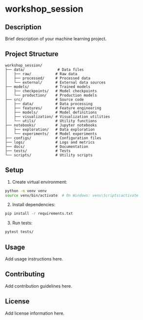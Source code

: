 # workshop_session

## Description
Brief description of your machine learning project.

## Project Structure
```
workshop_session/
├── data/               # Data files
│   ├── raw/           # Raw data
│   ├── processed/     # Processed data
│   └── external/      # External data sources
├── models/            # Trained models
│   ├── checkpoints/   # Model checkpoints
│   └── production/    # Production models
├── src/               # Source code
│   ├── data/          # Data processing
│   ├── features/      # Feature engineering
│   ├── models/        # Model definitions
│   ├── visualization/ # Visualization utilities
│   └── utils/         # Utility functions
├── notebooks/         # Jupyter notebooks
│   ├── exploration/   # Data exploration
│   └── experiments/   # Model experiments
├── configs/           # Configuration files
├── logs/              # Logs and metrics
├── docs/              # Documentation
├── tests/             # Tests
└── scripts/           # Utility scripts
```

## Setup

1. Create virtual environment:
```bash
python -m venv venv
source venv/bin/activate  # On Windows: venv\Scripts\activate
```

2. Install dependencies:
```bash
pip install -r requirements.txt
```

3. Run tests:
```bash
pytest tests/
```

## Usage
Add usage instructions here.

## Contributing
Add contribution guidelines here.

## License
Add license information here.
